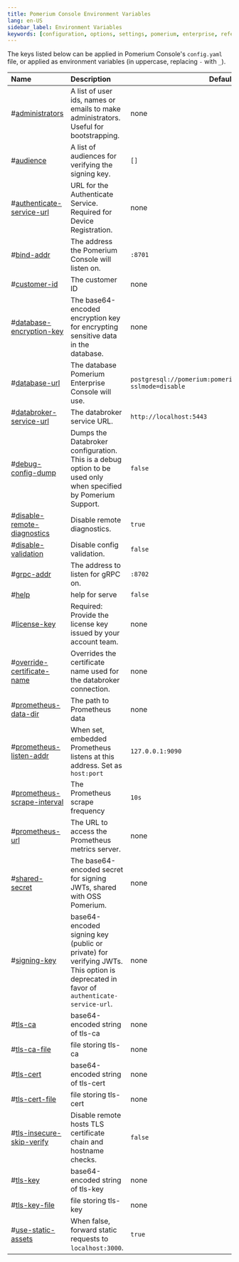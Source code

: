```yaml
---
title: Pomerium Console Environment Variables
lang: en-US
sidebar_label: Environment Variables
keywords: [configuration, options, settings, pomerium, enterprise, reference]
---
```


The keys listed below can be applied in Pomerium Console's `config.yaml` file, or applied as environment variables (in uppercase, replacing `-` with `_`).

| Name                                                                                                                               | Description                                                                                                                          | Default Value                                                             |
|:-----------------------------------------------------------------------------------------------------------------------------------|:-------------------------------------------------------------------------------------------------------------------------------------|---------------------------------------------------------------------------|
| <a class="entRef-anchor" id="administrators">#</a><a href='#administrators'>administrators</a>                                     | A list of user ids, names or emails to make administrators. Useful for bootstrapping.                                                | none                                                                      |
| <a class="entRef-anchor" id="audience">#</a><a href='#audience'>audience</a>                                                       | A list of audiences for verifying the signing key.                                                                                   | `[]`                                                                      |
| <a class="entRef-anchor" id="authenticate-service-url">#</a><a href='#authenticate-service-url'>authenticate-service-url</a>       | URL for the Authenticate Service. Required for Device Registration.                                                                  | none                                                                      |
| <a class="entRef-anchor" id="bind-addr">#</a><a href='#bind-addr'>bind-addr</a>                                                    | The address the Pomerium Console will listen on.                                                                                     | `:8701`                                                                   |
| <a class="entRef-anchor" id="customer-id">#</a><a href='#customer-id'>customer-id</a>                                              | The customer ID                                                                                                                      | none                                                                      |
| <a class="entRef-anchor" id="database-encryption-key">#</a><a href='#database-encryption-key'>database-encryption-key</a>          | The base64-encoded encryption key for encrypting sensitive data in the database.                                                     | none                                                                      |
| <a class="entRef-anchor" id="database-url">#</a><a href='#database-url'>database-url</a>                                           | The database Pomerium Enterprise Console will use.                                                                                   | `postgresql://pomerium:pomerium@localhost:5432/dashboard?sslmode=disable` |
| <a class="entRef-anchor" id="databroker-service-url">#</a><a href='#databroker-service-url'>databroker-service-url</a>             | The databroker service URL.                                                                                                          | `http://localhost:5443`                                                   |
| <a class="entRef-anchor" id="debug-config-dump">#</a><a href='#debug-config-dump'>debug-config-dump</a>                            | Dumps the Databroker configuration. This is a debug option to be used only when specified by Pomerium Support.                       | `false`                                                                   |
| <a class="entRef-anchor" id="disable-remote-diagnostics">#</a><a href='#disable-remote-diagnostics'>disable-remote-diagnostics</a> | Disable remote diagnostics.                                                                                                          | `true`                                                                    |
| <a class="entRef-anchor" id="disable-validation">#</a><a href='#disable-validation'>disable-validation</a>                         | Disable config validation.                                                                                                           | `false`                                                                   |
| <a class="entRef-anchor" id="grpc-addr">#</a><a href='#grpc-addr'>grpc-addr</a>                                                    | The address to listen for gRPC on.                                                                                                   | `:8702`                                                                   |
| <a class="entRef-anchor" id="help">#</a><a href='#help'>help</a>                                                                   | help for serve                                                                                                                       | `false`                                                                   |
| <a class="entRef-anchor" id="license-key">#</a><a href='#license-key'>license-key</a>                                              | Required: Provide the license key issued by your account team.                                                                       | none                                                                      |
| <a class="entRef-anchor" id="override-certificate-name">#</a><a href='#override-certificate-name'>override-certificate-name</a>    | Overrides the certificate name used for the databroker connection.                                                                   | none                                                                      |
| <a class="entRef-anchor" id="prometheus-data-dir">#</a><a href='#prometheus-data-dir'>prometheus-data-dir</a>                      | The path to Prometheus data                                                                                                          | none                                                                      |
| <a class="entRef-anchor" id="prometheus-listen-addr">#</a><a href='#prometheus-listen-addr'>prometheus-listen-addr</a>             | When set, embedded Prometheus listens at this address. Set as `host:port`                                                            | `127.0.0.1:9090`                                                          |
| <a class="entRef-anchor" id="prometheus-scrape-interval">#</a><a href='#prometheus-scrape-interval'>prometheus-scrape-interval</a> | The Prometheus scrape frequency                                                                                                      | `10s`                                                                     |
| <a class="entRef-anchor" id="prometheus-url">#</a><a href='#prometheus-url'>prometheus-url</a>                                     | The URL to access the Prometheus metrics server.                                                                                     | none                                                                      |
| <a class="entRef-anchor" id="shared-secret">#</a><a href='#shared-secret'>shared-secret</a>                                        | The base64-encoded secret for signing JWTs, shared with OSS Pomerium.                                                                | none                                                                      |
| <a class="entRef-anchor" id="signing-key">#</a><a href='#signing-key'>signing-key</a>                                              | base64-encoded signing key (public or private) for verifying JWTs. This option is deprecated in favor of `authenticate-service-url`. | none                                                                      |
| <a class="entRef-anchor" id="tls-ca">#</a><a href='#tls-ca'>tls-ca</a>                                                             | base64-encoded string of tls-ca                                                                                                      | none                                                                      |
| <a class="entRef-anchor" id="tls-ca-file">#</a><a href='#tls-ca-file'>tls-ca-file</a>                                              | file storing tls-ca                                                                                                                  | none                                                                      |
| <a class="entRef-anchor" id="tls-cert">#</a><a href='#tls-cert'>tls-cert</a>                                                       | base64-encoded string of tls-cert                                                                                                    | none                                                                      |
| <a class="entRef-anchor" id="tls-cert-file">#</a><a href='#tls-cert-file'>tls-cert-file</a>                                        | file storing tls-cert                                                                                                                | none                                                                      |
| <a class="entRef-anchor" id="tls-insecure-skip-verify">#</a><a href='#tls-insecure-skip-verify'>tls-insecure-skip-verify</a>       | Disable remote hosts TLS certificate chain and hostname checks.                                                                      | `false`                                                                   |
| <a class="entRef-anchor" id="tls-key">#</a><a href='#tls-key'>tls-key</a>                                                          | base64-encoded string of tls-key                                                                                                     | none                                                                      |
| <a class="entRef-anchor" id="tls-key-file">#</a><a href='#tls-key-file'>tls-key-file</a>                                           | file storing tls-key                                                                                                                 | none                                                                      |
| <a class="entRef-anchor" id="use-static-assets">#</a><a href='#use-static-assets'>use-static-assets</a>                            | When false, forward static requests to `localhost:3000`.                                                                             | `true`                                                                    |